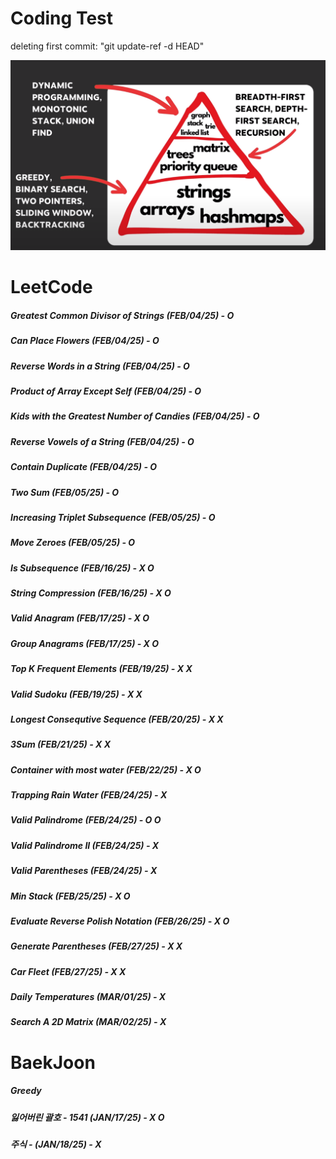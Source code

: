 # Coding Test

deleting first commit: "git update-ref -d HEAD"


![Image](image.png)

# LeetCode
##### Greatest Common Divisor of Strings (FEB/04/25) - O
##### Can Place Flowers (FEB/04/25) - O
##### Reverse Words in a String (FEB/04/25) - O
##### Product of Array Except Self (FEB/04/25) - O
##### Kids with the Greatest Number of Candies (FEB/04/25) - O
##### Reverse Vowels of a String (FEB/04/25) - O
##### Contain Duplicate (FEB/04/25) - O
##### Two Sum (FEB/05/25) - O
##### Increasing Triplet Subsequence (FEB/05/25) - O
##### Move Zeroes (FEB/05/25) - O
##### Is Subsequence (FEB/16/25) - X O
##### String Compression (FEB/16/25) - X O
##### Valid Anagram (FEB/17/25) - X O
##### Group Anagrams (FEB/17/25) - X O
##### Top K Frequent Elements (FEB/19/25) - X X
##### Valid Sudoku (FEB/19/25) - X X
##### Longest Consequtive Sequence (FEB/20/25) - X X
##### 3Sum (FEB/21/25) - X X
##### Container with most water (FEB/22/25) - X O
##### Trapping Rain Water (FEB/24/25) - X
##### Valid Palindrome (FEB/24/25) - O O
##### Valid Palindrome II (FEB/24/25) - X
##### Valid Parentheses (FEB/24/25) - X
##### Min Stack (FEB/25/25) - X O
##### Evaluate Reverse Polish Notation (FEB/26/25) - X O
##### Generate Parentheses (FEB/27/25) - X X
##### Car Fleet (FEB/27/25) - X X
##### Daily Temperatures  (MAR/01/25) - X
##### Search A 2D Matrix (MAR/02/25) - X
# BaekJoon 
##### Greedy
##### 잃어버린 괄호 - 1541 (JAN/17/25) - X O
##### 주식 - (JAN/18/25) - X


